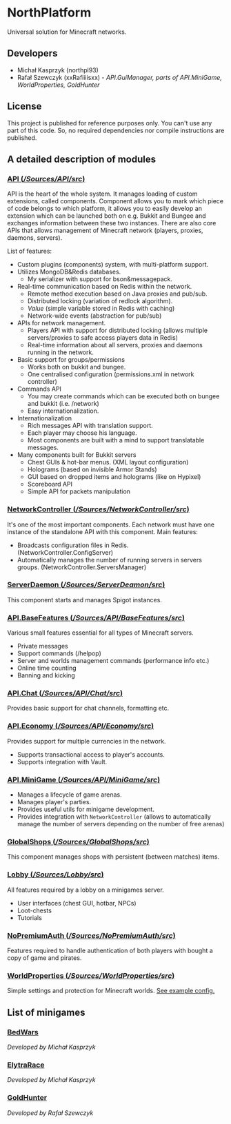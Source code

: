 # NorthPlatform
Universal solution for Minecraft networks.

## Developers
* Michał Kasprzyk (northpl93)
* Rafał Szewczyk (xxRafiiiisxx) - _API.GuiManager, parts of API.MiniGame, WorldProperties, GoldHunter_

## License
This project is published for reference purposes only.
You can't use any part of this code.
So, no required dependencies nor compile instructions are published.

## A detailed description of modules
### [API (_/Sources/API/src_)](/Sources/API/src/)
API is the heart of the whole system.
It manages loading of custom extensions, called components.
Component allows you to mark which piece of code belongs to which platform, it allows you to easily develop an extension which can be launched both on e.g. Bukkit and Bungee and exchanges information between these two instances.
There are also core APIs that allows management of Minecraft network (players, proxies, daemons, servers).

List of features:
* Custom plugins (components) system, with multi-platform support.
* Utilizes MongoDB&Redis databases.
  * My serializer with support for bson&messagepack.
* Real-time communication based on Redis within the network.
  * Remote method execution based on Java proxies and pub/sub.
  * Distributed locking (variation of redlock algorithm).
  * _Value_ (simple variable stored in Redis with caching)
  * Network-wide events (abstraction for pub/sub)
* APIs for network management.
  * Players API with support for distributed locking (allows multiple servers/proxies to safe access players data in Redis)
  * Real-time information about all servers, proxies and daemons running in the network.
* Basic support for groups/permissions
  * Works both on bukkit and bungee.
  * One centralised configuration (permissions.xml in network controller)
* Commands API
  * You may create commands which can be executed both on bungee and bukkit (i.e. /network)
  * Easy internationalization.
* Internationalization
  * Rich messages API with translation support.
  * Each player may choose his language.
  * Most components are built with a mind to support translatable messages.
* Many components built for Bukkit servers
  * Chest GUIs & hot-bar menus. (XML layout configuration)
  * Holograms (based on invisible Armor Stands)
  * GUI based on dropped items and holograms (like on Hypixel)
  * Scoreboard API
  * Simple API for packets manipulation

### [NetworkController (_/Sources/NetworkController/src_)](/Sources/NetworkController/src/)
It's one of the most important components.
Each network must have one instance of the standalone API with this component.
Main features:
* Broadcasts configuration files in Redis. (NetworkController.ConfigServer)
* Automatically manages the number of running servers in servers groups. (NetworkController.ServersManager)

### [ServerDaemon (_/Sources/ServerDeamon/src_)](/Sources/ServerDeamon/src/)
This component starts and manages Spigot instances.

### [API.BaseFeatures (_/Sources/API/BaseFeatures/src_)](/Sources/API/BaseFeatures/src/)
Various small features essential for all types of Minecraft servers.
* Private messages
* Support commands (/helpop)
* Server and worlds management commands (performance info etc.)
* Online time counting
* Banning and kicking

### [API.Chat (_/Sources/API/Chat/src_)](/Sources/API/Chat/src/)
Provides basic support for chat channels, formatting etc.

### [API.Economy (_/Sources/API/Economy/src_)](/Sources/API/Economy/src/)
Provides support for multiple currencies in the network.
* Supports transactional access to player's accounts.
* Supports integration with Vault.

### [API.MiniGame (_/Sources/API/MiniGame/src_)](/Sources/API/MiniGame/src/)
* Manages a lifecycle of game arenas.
* Manages player's parties.
* Provides useful utils for minigame development.
* Provides integration with `NetworkController`
  (allows to automatically manage the number of servers depending on the number of free arenas)

### [GlobalShops (_/Sources/GlobalShops/src_)](/Sources/GlobalShops/src/)
This component manages shops with persistent (between matches) items.

### [Lobby (_/Sources/Lobby/src_)](/Sources/Lobby/src/)
All features required by a lobby on a minigames server.
* User interfaces (chest GUI, hotbar, NPCs)
* Loot-chests
* Tutorials

### [NoPremiumAuth (_/Sources/NoPremiumAuth/src_)](/Sources/NoPremiumAuth/src/)
Features required to handle authentication of both players with bought a copy of game and pirates.

### [WorldProperties (_/Sources/WorldProperties/src_)](/Sources/WorldProperties/src/)
Simple settings and protection for Minecraft worlds.
[See example config.](/Sources/WorldProperties/src/main/resources/example/world-properties.xml)

## List of minigames
### [BedWars](/Sources/MiniGame/BedWars/src)
_Developed by Michał Kasprzyk_

### [ElytraRace](/Sources/MiniGame/ElytraRace/src)
_Developed by Michał Kasprzyk_

### [GoldHunter](/Sources/MiniGame/GoldHunter/src)
_Developed by Rafał Szewczyk_